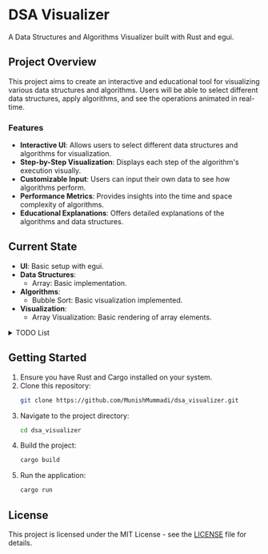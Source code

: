 # DSA Visualizer

A Data Structures and Algorithms Visualizer built with Rust and egui.

## Project Overview

This project aims to create an interactive and educational tool for visualizing various data structures and algorithms. Users will be able to select different data structures, apply algorithms, and see the operations animated in real-time.

### Features

- **Interactive UI**: Allows users to select different data structures and algorithms for visualization.
- **Step-by-Step Visualization**: Displays each step of the algorithm's execution visually.
- **Customizable Input**: Users can input their own data to see how algorithms perform.
- **Performance Metrics**: Provides insights into the time and space complexity of algorithms.
- **Educational Explanations**: Offers detailed explanations of the algorithms and data structures.

## Current State

- **UI**: Basic setup with egui.
- **Data Structures**:
  - Array: Basic implementation.
- **Algorithms**:
  - Bubble Sort: Basic visualization implemented.
- **Visualization**:
  - Array Visualization: Basic rendering of array elements.

<details>
  <summary>TODO List</summary>

### Data Structures
- [ ] Implement Linked List data structure.
- [ ] Implement Binary Tree data structure.
- [ ] Implement Graph data structure.

### Algorithms
- [ ] Implement Quick Sort algorithm.
- [ ] Implement Merge Sort algorithm.
- [ ] Implement Binary Search.
- [ ] Implement Depth-First Search for graphs.
- [ ] Implement Breadth-First Search for graphs.
- [ ] Implement Tree Traversals (In-order, Pre-order, Post-order).
- [ ] Implement Graph algorithms (Dijkstra's, A*).

### Visualizations
- [ ] Enhance Array Visualization:
  - [ ] Add step-by-step controls (pause, resume, reset).
  - [ ] Improve animation system for clearer visualization.
- [ ] Implement Linked List Visualization.
- [ ] Implement Binary Tree Visualization.
- [ ] Implement Graph Visualization.
- [ ] Implement Animations Module:
  - [ ] Create AnimationManager for controlling visualizations.
  - [ ] Add methods for starting, stopping, and resetting animations.

### UI/UX
- [ ] Improve UI design and user experience.
- [ ] Add user controls for custom input data.

### Utilities
- [ ] Implement a performance metrics module.
- [ ] Display time complexity and space complexity for each algorithm.

### Documentation
- [ ] Add educational explanations for each algorithm.
- [ ] Improve user documentation.
- [ ] Add inline code comments for clarity.

### Testing
- [ ] Add unit tests for data structures.
- [ ] Add integration tests for algorithms.
- [ ] Add UI tests for visualization components.
</details>

## Getting Started

1. Ensure you have Rust and Cargo installed on your system.
2. Clone this repository:
   ```sh
   git clone https://github.com/MunishMummadi/dsa_visualizer.git
   ```
3. Navigate to the project directory:
   ```sh
   cd dsa_visualizer
   ```
4. Build the project:
   ```sh
   cargo build
   ```
5. Run the application:
   ```sh
   cargo run
   ```

## License

This project is licensed under the MIT License - see the [LICENSE](LICENSE) file for details.
